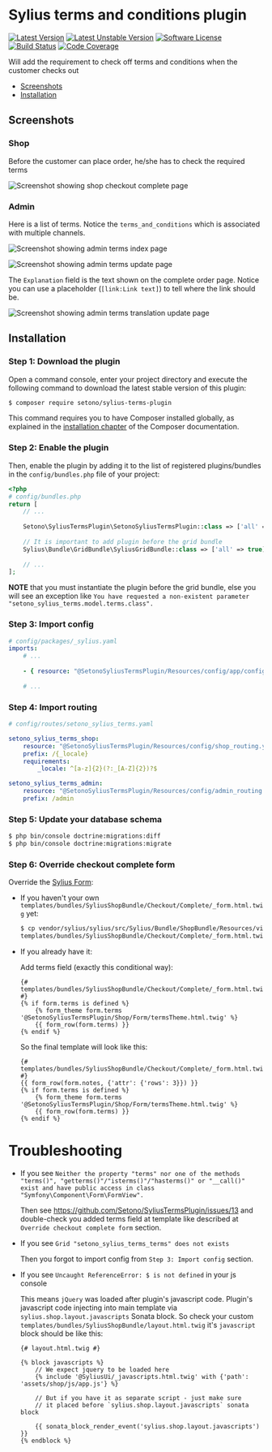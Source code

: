 # Sylius terms and conditions plugin

[![Latest Version][ico-version]][link-packagist]
[![Latest Unstable Version][ico-unstable-version]][link-packagist]
[![Software License][ico-license]](LICENSE)
[![Build Status][ico-github-actions]][link-github-actions]
[![Code Coverage][ico-code-coverage]][link-code-coverage]

Will add the requirement to check off terms and conditions when the customer checks out

* [Screenshots](#screenshots)
* [Installation](#installation)

## Screenshots

### Shop

Before the customer can place order, he/she has to check the required terms

![Screenshot showing shop checkout complete page](docs/images/shop-checkout-complete.png)

### Admin

Here is a list of terms. Notice the `terms_and_conditions` which is associated with multiple channels.

![Screenshot showing admin terms index page](docs/images/admin-terms-index.png)

![Screenshot showing admin terms update page](docs/images/admin-terms-update.png)

The `Explanation` field is the text shown on the complete order page. Notice you can use a placeholder (`[link:Link text]`) to tell where the link should be.

![Screenshot showing admin terms translation update page](docs/images/admin-terms-update-translation.png)

## Installation

### Step 1: Download the plugin

Open a command console, enter your project directory and execute the following command to download the latest stable version of this plugin:

```bash
$ composer require setono/sylius-terms-plugin
```

This command requires you to have Composer installed globally, as explained in the [installation chapter](https://getcomposer.org/doc/00-intro.md) of the Composer documentation.


### Step 2: Enable the plugin

Then, enable the plugin by adding it to the list of registered plugins/bundles
in the `config/bundles.php` file of your project:

```php
<?php
# config/bundles.php
return [
    // ...
    
    Setono\SyliusTermsPlugin\SetonoSyliusTermsPlugin::class => ['all' => true],
    
    // It is important to add plugin before the grid bundle
    Sylius\Bundle\GridBundle\SyliusGridBundle::class => ['all' => true],
    
    // ...
];
```

**NOTE** that you must instantiate the plugin before the grid bundle, else you will see an exception like `You have requested a non-existent parameter "setono_sylius_terms.model.terms.class".`

### Step 3: Import config
```yaml
# config/packages/_sylius.yaml
imports:
    # ...
    
    - { resource: "@SetonoSyliusTermsPlugin/Resources/config/app/config.yaml" }
    
    # ...
```

### Step 4: Import routing

```yaml
# config/routes/setono_sylius_terms.yaml

setono_sylius_terms_shop:
    resource: "@SetonoSyliusTermsPlugin/Resources/config/shop_routing.yaml"
    prefix: /{_locale}
    requirements:
        _locale: ^[a-z]{2}(?:_[A-Z]{2})?$

setono_sylius_terms_admin:
    resource: "@SetonoSyliusTermsPlugin/Resources/config/admin_routing.yaml"
    prefix: /admin
```

### Step 5: Update your database schema

```bash
$ php bin/console doctrine:migrations:diff
$ php bin/console doctrine:migrations:migrate
```

### Step 6: Override checkout complete form

Override the [Sylius Form](https://github.com/Sylius/Sylius/blob/master/src/Sylius/Bundle/ShopBundle/Resources/views/Checkout/Complete/_form.html.twig):

* If you haven't your own `templates/bundles/SyliusShopBundle/Checkout/Complete/_form.html.twig` yet:

    ```bash
    $ cp vendor/sylius/sylius/src/Sylius/Bundle/ShopBundle/Resources/views/Checkout/Complete/_form.html.twig \
    templates/bundles/SyliusShopBundle/Checkout/Complete/_form.html.twig
    ```

* If you already have it:

    Add terms field (exactly this conditional way):

    ```twig
    {# templates/bundles/SyliusShopBundle/Checkout/Complete/_form.html.twig #}
    {% if form.terms is defined %}
        {% form_theme form.terms '@SetonoSyliusTermsPlugin/Shop/Form/termsTheme.html.twig' %}
        {{ form_row(form.terms) }}
    {% endif %}
    ```
    
    So the final template will look like this:

    ```twig
    {# templates/bundles/SyliusShopBundle/Checkout/Complete/_form.html.twig #}
    {{ form_row(form.notes, {'attr': {'rows': 3}}) }}
    {% if form.terms is defined %}
        {% form_theme form.terms '@SetonoSyliusTermsPlugin/Shop/Form/termsTheme.html.twig' %}
        {{ form_row(form.terms) }}
    {% endif %}
    ```

# Troubleshooting

* If you see `Neither the property "terms" nor one of the methods "terms()", "getterms()"/"isterms()"/"hasterms()" or "__call()" exist and have public access in class "Symfony\Component\Form\FormView".`

    Then see https://github.com/Setono/SyliusTermsPlugin/issues/13
    and double-check you added terms field at template like described
    at `Override checkout complete form` section.
    
* If you see `Grid "setono_sylius_terms_terms" does not exists`

    Then you forgot to import config from `Step 3: Import config` section.

* If you see `Uncaught ReferenceError: $ is not defined` in your js console

    This means `jQuery` was loaded after plugin's javascript code.
    Plugin's javascript code injecting into main template via `sylius.shop.layout.javascripts`
    Sonata block. So check your custom `templates/bundles/SyliusShopBundle/layout.html.twig`
    it's `javascript` block should be like this:
    
    ```twig
    {# layout.html.twig #}
    
    {% block javascripts %}
        // We expect jquery to be loaded here
        {% include '@SyliusUi/_javascripts.html.twig' with {'path': 'assets/shop/js/app.js'} %}
    
        // But if you have it as separate script - just make sure
        // it placed before `sylius.shop.layout.javascripts` sonata block
    
        {{ sonata_block_render_event('sylius.shop.layout.javascripts') }}
    {% endblock %}
    ```

[ico-version]: https://poser.pugx.org/setono/sylius-terms-plugin/v/stable
[ico-unstable-version]: https://poser.pugx.org/setono/sylius-terms-plugin/v/unstable
[ico-license]: https://poser.pugx.org/setono/sylius-terms-plugin/license
[ico-github-actions]: https://github.com/Setono/SyliusTermsPlugin/workflows/build/badge.svg
[ico-code-coverage]: https://codecov.io/gh/Setono/SyliusTermsPlugin/branch/master/graph/badge.svg

[link-packagist]: https://packagist.org/packages/setono/sylius-terms-plugin
[link-github-actions]: https://github.com/Setono/SyliusTermsPlugin/actions
[link-code-coverage]: https://codecov.io/gh/Setono/SyliusTermsPlugin
